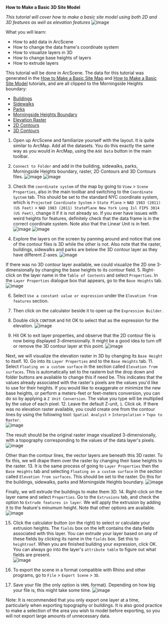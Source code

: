 **How to Make a Basic 3D Site Model**

*This tutorial will cover how to make a basic site model using both 2D and 3D features as well as elevation features*
![image](images/t4-final.jpg)

What you will learn:
* How to add data in ArcScene
* How to change the data frame's coordinate system
* How to visualize layers in 3D
* How to change base heights of layers
* How to extrude layers

This tutorial will be done in ArcScene. The data for this tutorial was generated in the [How to Make a Basic Site Map](xxx) and [How to Make a Basic Site Model](xxx) tutorials, and are all clipped to the Morningside Heights boundary:
* [Buildings](data/buildings_mh.zip)
* [Sidewalks](data/sidewalks_mh.zip)
* [Parks](data/parks_mh.zip)
* [Morningside Heights Boundary](data/mh.zip)
* [Elevation Raster](data/raster_mh.zip)
* [2D Contours](data/contour_mh.zip)
* [3D Contours](data/contour2ft_mh_3D.zip)

1. Open up ArcScene and familiarize yourself with the layout. It is quite similar to ArcMap. Add all the datasets. You do this exactly the same way as you would in ArcMap, using the `Add Data` button in the main toolbar. 
2. `Connect to Folder` and add in the building, sidewalks, parks, Morningside Heights boundary, raster, 2D Contours and 3D Contours files.
![image](images/t4-01.JPG)
![image](images/t4-02.JPG)

3. Check the `coordinate system` of the map by going to `View` > `Scene Properties`, also in the main toolbar and switching to the `Coordinate System` tab. This should be set to the standard NYC coordinate system, which is `Projected Coordinate System` > `State Plane` > `NAD 1983 (2011) (US Feet)` > `NAD 1983 (2011) StatePlane New York Long Isl FIPS 3014 (US Feet)`, change it if it is not already so. 
If you ever have issues with weird heights for features, definitely check that the data frame is in the correct coordinate system. Note also that the Linear Unit is in feet.
![image](images/t4-03.JPG)
![image](images/t4-04.JPG)

4. Explore the layers on the screen by panning around and notice that one of the contour files is 3D while the other is not. Also note that the raster, buildings, sidewalks and parks are below the 3D contour layer as they have different Z-axes.
![image](images/t4-05.JPG)

If there was no 3D contour layer available, we could visualize the 2D one 3-dimensionally by changing the base heights to its contour field. 
5. Right-click on the layer name in the `Table of Contents` and select `Properties`. In the `Layer Properties` dialogue box that appears, go to the `Base Heights` tab. 
![image](images/t4-06.JPG)

6. Select `Use a constant value or expression` under the `Elevation from features` section. 
7. Then click on the calculator beside it to open up the `Expression Builder`. 
8. Double click `CONTOUR` and hit OK to select that as the expression for the elevation. 
![image](images/t4-07.JPG)

9. Hit OK to exit layer properties, and observe that the 2D contour file is now being displayed 3-dimensionally. It might be a good idea to turn off or remove the 3D contour layer at this point. 
![image](images/t4-08.JPG)

Next, we will visualize the elevation raster in 3D by changing its `Base Height` to itself. 
10. Go into its `Layer Properties` and to the `Base Heights` tab. 
11. Select `Floating on a custom surface` in the section called `Elevation from surfaces`. 
This is automatically set to the rasterm but the drop down and folder buttons are available to change this if need be. This indicates that the values already associated with the raster's pixels are the values you'd like to use for their heights. If you would like to exaggerate or minimize the new base heights, or perform a meters-feet or feet-meters conversion, you can do so by applying a `Z Unit Conversion`. The value you type will be multiplied by the value of each pixel. 
12. Leave the default Z-unit, `1`. Click ok.
If there was no elevation raster available, you could create one from the contour lines by using the following tool: `Spatial Analyst` > `Interpolation` > `Topo to Raster`.  
![image](images/t4-09.JPG)

The result should be the original raster image visualized 3-dimensionally, with a topography corresponding to the values of the data layer's pixels. 
![image](images/t4-10.JPG)

Other than the contour lines, the vector layers are beneath this 3D raster. To fix this, we will drape them over the raster by changing their base heights to the raster.
13. It is the same process of going to `Layer Properties` then the `Base Heights` tab and selecting `Floating on a custom surface` in the section called `Elevation from surfaces`. This should be set to the raster. Do this for the buildings, sidewalks, parks and Morningside Heights boundary.
![image](images/t4-11.JPG)

Finally, we will extrude the buildings to make them 3D. 
14. Right-click on the layer name and select `Properties`. Go to the `Extrusions` tab, and check the option to `Extrude features in layer`. We will apply the extrusion by adding it to the feature's minumum height. Note that other options are available.
![image](images/t4-12.JPG)

15. Click the calculator button (on the right) to select or calculate your extrusion heights. The `fields` box on the left contains the data fields associated with this layer. You can extrude your layer based on any of these fields by clicking its name in the `fields` box. Set this to `heightroof`. When you are finished building your expression, click OK. You can always go into the layer's `attribute table` to figure out what fields are present.  
![image](images/t4-13.JPG)

16. To export the scene in a format compatible with Rhino and other programs, go to `File` > `Export Scene` > `3D`. 
17. Save your file (the only option is `VRML` format). Depending on how big your file is, this might take some time.
![image](images/t4-14.JPG)

Note: It is recommended that you only export one layer at a time, particularly when exporting topography or buildings. It is also good practice to make a selection of the area you wish to model before exporting, so you will not export large amounts of unnecessary data.
